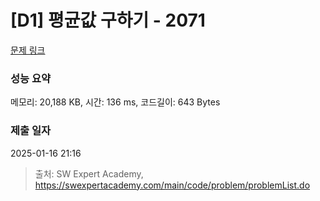 # [D1] 평균값 구하기 - 2071 

[문제 링크](https://swexpertacademy.com/main/code/problem/problemDetail.do?contestProbId=AV5QRnJqA5cDFAUq) 

### 성능 요약

메모리: 20,188 KB, 시간: 136 ms, 코드길이: 643 Bytes

### 제출 일자

2025-01-16 21:16



> 출처: SW Expert Academy, https://swexpertacademy.com/main/code/problem/problemList.do